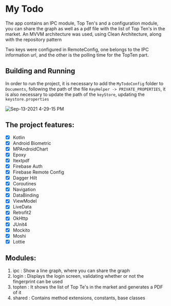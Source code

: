 My Todo
======================

The app contains an IPC module, Top Ten's and a configuration module, you can share the graph as well as a pdf file with the list of Top Ten's in the market.
An MVVM architecture was used, using Clean Architecture, along with the repository pattern

Two keys were configured in RemoteConfig, one belongs to the IPC information url, and the other is the polling time for the TopTen part.

## Building and Running
In order to run the project, it is necessary to add the `MyTodoConfig` folder to `Documents`, following the path of the file `KeyHelper -> PRIVATE_PROPERTIES`, it is also necessary to update the path of the `keyStore`, updating the `keystore.properties`

![Sep-13-2021 4-29-15 PM](https://user-images.githubusercontent.com/8774947/133159294-2fe36f67-9af1-4207-b0a2-a92595f7d07f.gif)


## The project features:
- [x] Kotlin
- [x] Android Biometric
- [x] MPAndroidChart
- [x] Epoxy
- [x] Itextpdf
- [x] Firebase Auth
- [x] Firebase Remote Config
- [x] Dagger Hilt
- [x] Coroutines
- [x] Navigation
- [x] DataBinding
- [x] ViewModel
- [x] LiveData
- [x] Retrofit2
- [x] OkHttp
- [x] JUnit4
- [x] Mockito
- [x] Moshi
- [x] Lottie

## Modules:
1. ipc : Show a line graph, where you can share the graph
2. login : Displays the login screen, validating whether or not the fingerprint can be used
3. topten : It shows the list of Top Te's in the market and generates a PDF of it
4. shared : Contains method extensions, constants, base classes